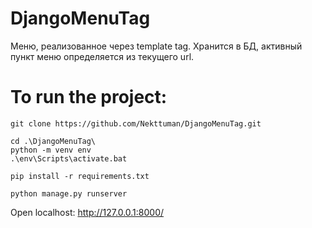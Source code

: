 # DjangoMenuTag
Меню, реализованное через template tag. Хранится в БД, активный пункт меню определяется из текущего url.

# To run the project:

```
git clone https://github.com/Nekttuman/DjangoMenuTag.git
```

```
cd .\DjangoMenuTag\
python -m venv env
.\env\Scripts\activate.bat
```

```
pip install -r requirements.txt 
```

```
python manage.py runserver
```

Open localhost: http://127.0.0.1:8000/
